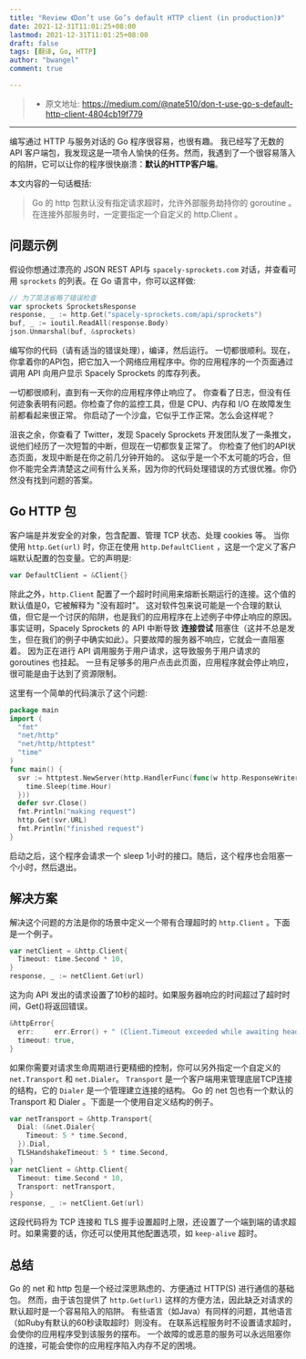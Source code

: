 ```yaml
---
title: "Review 《Don’t use Go’s default HTTP client (in production)》"
date: 2021-12-31T11:01:25+08:00
lastmod: 2021-12-31T11:01:25+08:00
draft: false
tags: [翻译, Go, HTTP]
author: "bwangel"
comment: true

---
```


> + 原文地址: https://medium.com/@nate510/don-t-use-go-s-default-http-client-4804cb19f779

<!--more-->
---

编写通过 HTTP 与服务对话的 Go 程序很容易，也很有趣。
我已经写了无数的 API 客户端包，我发现这是一项令人愉快的任务。然而，我遇到了一个很容易落入的陷阱，它可以让你的程序很快崩溃：__默认的HTTP客户端__。

本文内容的一句话概括:

> Go 的 http 包默认没有指定请求超时，允许外部服务劫持你的 goroutine 。在连接外部服务时，一定要指定一个自定义的 http.Client 。

## 问题示例

假设你想通过漂亮的 JSON REST API与 `spacely-sprockets.com` 对话，并查看可用 `sprockets` 的列表。在 Go 语言中，你可以这样做:


```go
// 为了简洁省略了错误检查
var sprockets SprocketsResponse
response, _ := http.Get("spacely-sprockets.com/api/sprockets")
buf, _ := ioutil.ReadAll(response.Body)
json.Unmarshal(buf, &sprockets)
```


编写你的代码（请有适当的错误处理），编译，然后运行。
一切都很顺利。现在，你拿着你的API包，把它加入一个网络应用程序中。你的应用程序的一个页面通过调用 API 向用户显示 Spacely Sprockets 的库存列表。

一切都很顺利，直到有一天你的应用程序停止响应了。
你查看了日志，但没有任何迹象表明有问题。你检查了你的监控工具，但是 CPU、内存和 I/O 在故障发生前都看起来很正常。
你启动了一个沙盒，它似乎工作正常。怎么会这样呢？

沮丧之余，你查看了 Twitter，发现 Spacely Sprockets 开发团队发了一条推文，说他们经历了一次短暂的中断，但现在一切都恢复正常了。
你检查了他们的API状态页面，发现中断是在你之前几分钟开始的。
这似乎是一个不太可能的巧合，但你不能完全弄清楚这之间有什么关系，因为你的代码处理错误的方式很优雅。你仍然没有找到问题的答案。


## Go HTTP 包

客户端是并发安全的对象，包含配置、管理 TCP 状态、处理 cookies 等。
当你使用 `http.Get(url)` 时，你正在使用 `http.DefaultClient` ，这是一个定义了客户端默认配置的包变量。它的声明是:

```go
var DefaultClient = &Client{}
```

除此之外，`http.Client` 配置了一个超时时间用来熔断长期运行的连接。这个值的默认值是0，它被解释为 "没有超时"。
这对软件包来说可能是一个合理的默认值，但它是一个讨厌的陷阱，也是我们的应用程序在上述例子中停止响应的原因。
事实证明，Spacely Sprockets 的 API 中断导致 __连接尝试__ 阻塞住（这并不总是发生，但在我们的例子中确实如此）。只要故障的服务器不响应，它就会一直阻塞着。
因为正在进行 API 调用服务于用户请求，这导致服务于用户请求的 goroutines 也挂起。
一旦有足够多的用户点击此页面，应用程序就会停止响应，很可能是由于达到了资源限制。


这里有一个简单的代码演示了这个问题:

```go
package main
import (
  "fmt"
  "net/http"
  "net/http/httptest"
  "time"
)
func main() {
  svr := httptest.NewServer(http.HandlerFunc(func(w http.ResponseWriter, r *http.Request) {
    time.Sleep(time.Hour)
  }))
  defer svr.Close()
  fmt.Println("making request")
  http.Get(svr.URL)
  fmt.Println("finished request")
}
```

启动之后，这个程序会请求一个 sleep 1小时的接口。随后，这个程序也会阻塞一个小时，然后退出。

## 解决方案

解决这个问题的方法是你的场景中定义一个带有合理超时的 `http.Client` 。下面是一个例子。

```go
var netClient = &http.Client{
  Timeout: time.Second * 10,
}
response, _ := netClient.Get(url)
```

这为向 API 发出的请求设置了10秒的超时。如果服务器响应的时间超过了超时时间，Get()将返回错误。


```go
&httpError{
  err:     err.Error() + " (Client.Timeout exceeded while awaiting headers)",
  timeout: true,
}
```

如果你需要对请求生命周期进行更精细的控制，你可以另外指定一个自定义的 `net.Transport` 和 `net.Dialer`。
`Transport` 是一个客户端用来管理底层TCP连接的结构，它的 `Dialer` 是一个管理建立连接的结构。
Go 的 net 包也有一个默认的 Transport 和 Dialer 。下面是一个使用自定义结构的例子。

```go
var netTransport = &http.Transport{
  Dial: (&net.Dialer{
    Timeout: 5 * time.Second,
  }).Dial,
  TLSHandshakeTimeout: 5 * time.Second,
}
var netClient = &http.Client{
  Timeout: time.Second * 10,
  Transport: netTransport,
}
response, _ := netClient.Get(url)
```

这段代码将为 TCP 连接和 TLS 握手设置超时上限，还设置了一个端到端的请求超时。如果需要的话，你还可以使用其他配置选项，如 `keep-alive` 超时。

## 总结

Go 的 net 和 http 包是一个经过深思熟虑的、方便通过 HTTP(S) 进行通信的基础包。
然而，由于该包提供了 `http.Get(url)` 这样的方便方法，因此缺乏对请求的默认超时是一个容易陷入的陷阱。
有些语言（如Java）有同样的问题，其他语言（如Ruby有默认的60秒读取超时）则没有。
在联系远程服务时不设置请求超时，会使你的应用程序受到该服务的摆布。
一个故障的或恶意的服务可以永远阻塞你的连接，可能会使你的应用程序陷入内存不足的困境。
